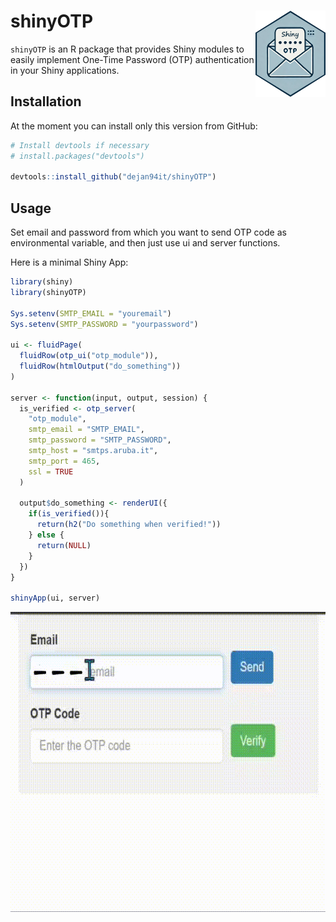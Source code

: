 # shinyOTP <img src="assets/hex_logo.png" align="right" width="112" height="138" /> 

`shinyOTP` is an R package that provides Shiny modules to easily implement 
One-Time Password (OTP) authentication in your Shiny applications. 

## Installation
At the moment you can install only this version from GitHub:

```r
# Install devtools if necessary
# install.packages("devtools")

devtools::install_github("dejan94it/shinyOTP")
```

## Usage

Set email and password from which you want to send OTP code as environmental 
variable, and then just use ui and server functions.

Here is a minimal Shiny App:

```r
library(shiny)
library(shinyOTP)

Sys.setenv(SMTP_EMAIL = "youremail")
Sys.setenv(SMTP_PASSWORD = "yourpassword")

ui <- fluidPage(
  fluidRow(otp_ui("otp_module")),
  fluidRow(htmlOutput("do_something"))
)

server <- function(input, output, session) {
  is_verified <- otp_server(
    "otp_module",              
    smtp_email = "SMTP_EMAIL",      
    smtp_password = "SMTP_PASSWORD",
    smtp_host = "smtps.aruba.it",        
    smtp_port = 465,                            
    ssl = TRUE                                 
  )
  
  output$do_something <- renderUI({
    if(is_verified()){ 
      return(h2("Do something when verified!")) 
    } else {
      return(NULL)
    } 
  })
}

shinyApp(ui, server)

```
<img src="assets/example_gif.gif" align="center" width="672" height="480" /> 
